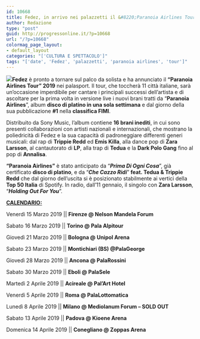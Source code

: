 ```yaml
---
id: 10668
title: Fedez, in arrivo nei palazzetti il &#8220;Paranoia Airlines Tour&#8221;
author: Redazione
type: "post"
guid: http://progressonline.it/?p=10668
url: "/?p=10668"
colormag_page_layout:
- default_layout
categories: "['CULTURA E SPETTACOLO']"
tags: "['date', 'Fedez', 'palazzetti', 'paranoia airlines', 'tour']"
---
```


**![](https://progressonline.it/wp-content/uploads/2019/02/Fedez-683x1024.jpg)Fedez** è pronto a tornare sul palco da solista e ha annunciato il **“Paranoia Airlines Tour” 2019** nei palasport. Il tour, che toccherà 11 città italiane, sarà un’occasione imperdibile per cantare i principali successi dell’artista e di ascoltare per la prima volta in versione live i nuovi brani tratti da “**Paranoia Airlines**”, album **disco di platino in una sola settimana** e dal giorno della sua pubblicazione **\#1** nella **classifica FIMI**.

Distribuito da Sony Music, l’album contiene **16 brani inediti**, in cui sono presenti collaborazioni con artisti nazionali e internazionali, che mostrano la poliedricità di Fedez e la sua capacità di padroneggiare differenti generi musicali: dal rap di **Trippie Redd** ed **Emis Killa**, alla dance pop di **Zara Larsson**, al cantautorato di **LP**, alla trap di **Tedua** e la **Dark Polo Gang** fino al pop di **Annalisa**.

**“Paranoia Airlines”** è stato anticipato da “***Prima Di Ogni Cosa***”, già certificato **disco di platino**, e da “***Che Cazzo Ridi***” **feat. Tedua &amp; Trippie Redd** che dal giorno dell’uscita si è posizionato stabilmente ai vertici della **Top 50 Italia** di Spotify. In radio, dall’11 gennaio, il singolo con **Zara Larsson**, “***Holding Out For You***”.

**<u>CALENDARIO:</u>**

Venerdì 15 Marzo 2019 || **Firenze @ Nelson Mandela Forum**

Sabato 16 Marzo 2019 || **Torino @ Pala Alpitour**

Giovedì 21 Marzo 2019 || **Bologna @ Unipol Arena**

Sabato 23 Marzo 2019 || **Montichiari (BS) @PalaGeorge**

Giovedì 28 Marzo 2019 || **Ancona @ PalaRossini**

Sabato 30 Marzo 2019 || **Eboli @ PalaSele**

Martedì 2 Aprile 2019 || **Acireale @ Pal’Art Hotel**

Venerdì 5 Aprile 2019 || **Roma @ PalaLottomatica**

Lunedì 8 Aprile 2019 || **Milano @ Mediolanum Forum – SOLD OUT**

Sabato 13 Aprile 2019 || **Padova @ Kioene Arena**

Domenica 14 Aprile 2019 || **Conegliano @ Zoppas Arena**